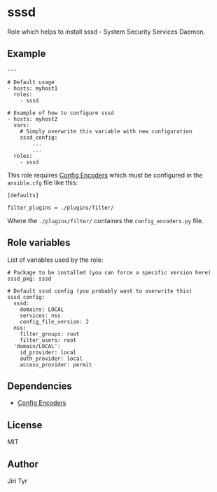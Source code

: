 sssd
====

Role which helps to install sssd - System Security Services Daemon.


Example
-------

```
---

# Default usage
- hosts: myhost1
  roles:
    - sssd

# Example of how to configure sssd
- hosts: myhost2
  vars:
    # Simply overwrite this variable with new configuration
    sssd_config:
        ...
        ...
  roles:
    - sssd
```

This role requires [Config
Encoders](https://github.com/jtyr/ansible/blob/jtyr-config_encoders/lib/ansible/plugins/filter/config_encoders.py)
which must be configured in the `ansible.cfg` file like this:

```
[defaults]

filter_plugins = ./plugins/filter/
```

Where the `./plugins/filter/` containes the `config_encoders.py` file.


Role variables
--------------

List of variables used by the role:

```
# Package to be installed (you can force a specific version here)
sssd_pkg: sssd

# Default sssd config (you probably want to overwrite this)
sssd_config:
  sssd:
    domains: LOCAL
    services: nss
    config_file_version: 2
  nss:
    filter_groups: root
    filter_users: root
  'domain/LOCAL':
    id_provider: local
    auth_provider: local
    access_provider: permit
```


Dependencies
------------

- [Config Encoders](https://github.com/jtyr/ansible/blob/jtyr-config_encoders/lib/ansible/plugins/filter/config_encoders.py)


License
-------

MIT


Author
------

Jiri Tyr
